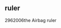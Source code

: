 <article><h2>ruler</h2><time><span class="day">29</span><span class="month">6</span><span class="year">2006</span></time>the Airbag ruler</article>